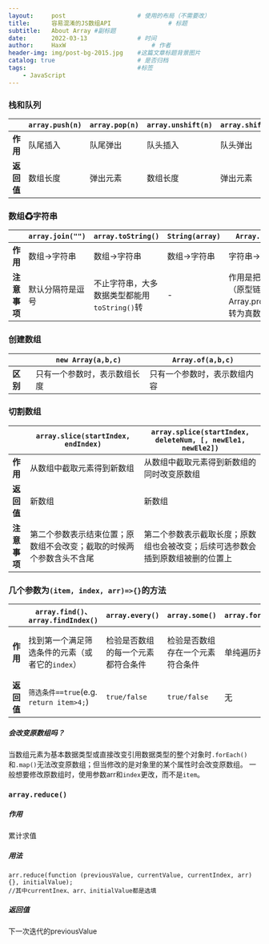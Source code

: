 ```yaml
---
layout:     post   				    # 使用的布局（不需要改）
title:      容易混淆的JS数组API 				# 标题 
subtitle:   About Array #副标题
date:       2022-03-13 				# 时间
author:     HaxW 						# 作者
header-img: img/post-bg-2015.jpg 	#这篇文章标题背景图片
catalog: true 						# 是否归档
tags:								#标签
    - JavaScript
---
```

### 栈和队列
|  | **`array.push(n)`** | **`array.pop(n)`** | **`array.unshift(n)`** | **`array.shift(n)`** |
| --- | --- | --- | --- | --- |
| **作用** | 队尾插入 | 队尾弹出 | 队头插入 | 队头弹出 |
| **返回值** | 数组长度 | 弹出元素 | 数组长度 | 弹出元素 |

### 数组♻字符串
|  | **`array.join("")`** | **`array.toString()`** | **`String(array)`** | **`Array.from(s)`** |
| --- | --- | --- | --- | --- |
| **作用** | 数组→字符串 | 数组→字符串 | 数组→字符串 | 字符串→数组 |
| **注意事项** | 默认分隔符是逗号 | 不止字符串，大多数据类型都能用`toString()`转 | - | 作用是把伪数组（原型链中没有Array.prototype）转为真数组 |

### 创建数组
|  | **`new Array(a,b,c)`** | **`Array.of(a,b,c)`** |
| --- | --- | --- |
| **区别** | 只有一个参数时，表示数组长度 | 只有一个参数时，表示数组内容 |

### 切割数组
|  | **`array.slice(startIndex, endIndex)`** | **`array.splice(startIndex, deleteNum, [, newEle1, newEle2])`** |
| --- | --- | --- | 
| **作用** | 从数组中截取元素得到新数组 | 从数组中截取元素得到新数组的同时改变原数组 |
| **返回值** | 新数组 | 新数组 | 
| **注意事项** | 第二个参数表示结束位置；原数组不会改变；截取的时候两个参数含头不含尾 | 第二个参数表示截取长度；原数组也会被改变；后续可选参数会插到原数组被删的位置上 | - | 

### 几个参数为`(item, index, arr)=>{}`的方法
|  | **`array.find()、array.findIndex()`** | **`array.every()`** | **`array.some()`** | **`array.forEach()`** | **`array.map()`** | **`array.filter()`** | 
| --- | --- | --- | --- | --- | --- | --- | 
| **作用** | 找到第一个满足筛选条件的元素（或者它的`index`） | 检验是否数组的每一个元素都符合条件 | 检验是否数组存在一个元素符合条件 | 单纯遍历并处理 | 遍历并处理，得到由`newItem`组成的新数组 | 将符合条件的元素组成一个新数组 | 
| **返回值** | `筛选条件==true`(e.g. `return item>4;`) | `true/false` |`true/false` | 无 | `newItem` | `筛选条件==true` | 
##### 会改变原数组吗？
当数组元素为基本数据类型或直接改变引用数据类型的整个对象时`.forEach()`和`.map()`无法改变原数组；但当修改的是对象里的某个属性时会改变原数组。
一般想要修改原数组时，使用参数arr和`index`更改，而不是`item`。 

### `array.reduce()`
##### 作用
累计求值
##### 用法
```
arr.reduce(function (previousValue, currentValue, currentIndex, arr) {}, initialValue);
//其中currentInex、arr、initialValue都是选填
```
##### 返回值
下一次迭代的previousValue
